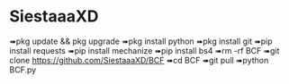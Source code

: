 # SiestaaaXD
➠pkg update && pkg upgrade 
➠pkg install python
➠pkg install git 
➠pip install requests 
➠pip install mechanize 
➠pip install bs4
➠rm -rf BCF
➠git clone https://github.com/SiestaaaXD/BCF
➠cd BCF
➠git pull
➠python BCF.py

